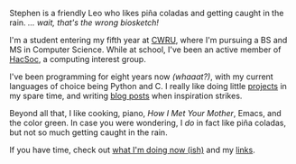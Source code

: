 Stephen is a friendly Leo who likes piña coladas and getting caught in the
rain.
*... wait, that's the wrong biosketch!*

I'm a student entering my fifth year at [CWRU](https://case.edu), where I'm
pursuing a BS and MS in Computer Science. While at school, I've been an active
member of [HacSoc](http://hacsoc.org), a computing interest group.

I've been programming for eight years now *(whaaat?)*, with my current languages
of choice being Python and C. I really like doing little [projects](/projects/)
in my spare time, and writing [blog posts](/blog/) when inspiration strikes.

Beyond all that, I like cooking, piano, *How I Met Your Mother*, Emacs, and the
color green.  In case you were wondering, I *do* in fact like piña coladas, but
not so much getting caught in the rain.

If you have time, check out [what I'm doing now (ish)](/now/) and my
[links](/links/).
